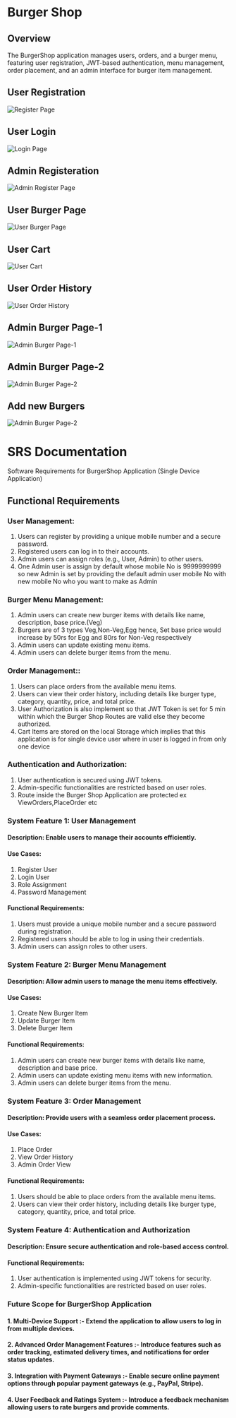 
# Burger Shop

## Overview
The BurgerShop application manages users, orders, and a burger menu, featuring user registration, JWT-based authentication, menu management, order placement, and an admin interface for burger item management.

## User Registration

<img
src="
https://res.cloudinary.com/dhkwphjgs/image/upload/v1723862452/Burger%20Shop%20images/Register_kx2xux.png"
alt="Register Page" border="0" />

## User Login

<img
src="
https://res.cloudinary.com/dhkwphjgs/image/upload/v1723862452/Burger%20Shop%20images/Login_oc5e7o.png"
alt="Login Page" border="0" />

## Admin Registeration

<img
src="
https://res.cloudinary.com/dhkwphjgs/image/upload/v1723862451/Burger%20Shop%20images/Admin_Register_mktvwd.png"
alt="Admin Register Page" border="0" />

## User Burger Page

<img
src="
https://res.cloudinary.com/dhkwphjgs/image/upload/v1723862451/Burger%20Shop%20images/User_Burger_Page_t7osaz.png"
alt="User Burger Page" border="0" />

## User Cart

<img
src="
https://res.cloudinary.com/dhkwphjgs/image/upload/v1723862451/Burger%20Shop%20images/User_Cart_atd5f0.png"
alt="User Cart" border="0" />

## User Order History

<img
src="
https://res.cloudinary.com/dhkwphjgs/image/upload/v1723862450/Burger%20Shop%20images/User_Order_History_klbx83.png"
alt="User Order History" border="0" />

## Admin Burger Page-1

<img
src="
https://res.cloudinary.com/dhkwphjgs/image/upload/v1723862451/Burger%20Shop%20images/Admin_Burger_Page_pxrahb.png"
alt="Admin Burger Page-1" border="0" />

## Admin Burger Page-2

<img
src="
https://res.cloudinary.com/dhkwphjgs/image/upload/v1723862451/Burger%20Shop%20images/Admin_Burger_Page2_tlxrta.png"
alt="Admin Burger Page-2" border="0" />

## Add new Burgers 

<img
src="
https://res.cloudinary.com/dhkwphjgs/image/upload/v1723862450/Burger%20Shop%20images/Admin_Create_Burger_gxob6w.png"
alt="Admin Burger Page-2" border="0" />



# SRS Documentation

Software Requirements for BurgerShop Application
(Single Device Application)

## Functional Requirements
### User Management:
1. Users can register by providing a unique mobile number and a secure password.
2. Registered users can log in to their accounts.
3. Admin users can assign roles (e.g., User, Admin) to other users.
4. One Admin user is assign by default whose mobile No is 9999999999 so new Admin is set by providing the default admin user mobile No with new mobile No who you want to make as Admin
### Burger Menu Management:
1. Admin users can create new burger items with details like name, description, base price.(Veg)
2. Burgers are of  3 types Veg,Non-Veg,Egg hence, Set base price would increase by 50rs for Egg and 80rs for Non-Veg respectively 
3. Admin users can update existing menu items.
4. Admin users can delete burger items from the menu.
### Order Management::
1. Users can place orders from the available menu items.
2. Users can view their order history, including details like burger type, category, quantity, price, and total price. 
3. User Authorization is also implement so that JWT Token is set for 5 min within which the Burger Shop Routes are valid else they become authorized.
4. Cart Items are stored on the local Storage which implies that this application is for single device user where in user is logged in from only one device
### Authentication and Authorization:
1. User authentication is secured using JWT tokens.
2. Admin-specific functionalities are restricted based on user roles.
3. Route inside the Burger Shop Application are protected ex ViewOrders,PlaceOrder etc

### System Feature 1: User Management
#### Description: Enable users to manage their accounts efficiently.
#### Use Cases:
1. Register User
2. Login User
3. Role Assignment
4. Password Management
#### Functional Requirements:
1. Users must provide a unique mobile number and a secure password during registration.
2. Registered users should be able to log in using their credentials.
3. Admin users can assign roles to other users.
### System Feature 2: Burger Menu Management
#### Description: Allow admin users to manage the menu items effectively.
#### Use Cases:
1. Create New Burger Item
2. Update Burger Item
3. Delete Burger Item
#### Functional Requirements:
1. Admin users can create new burger items with details like name, description and base price.
2. Admin users can update existing menu items with new information.
3. Admin users can delete burger items from the menu.

### System Feature 3: Order Management
#### Description: Provide users with a seamless order placement process.
#### Use Cases:
1. Place Order
2. View Order History
3. Admin Order View
#### Functional Requirements:
1. Users should be able to place orders from the available menu items.
2. Users can view their order history, including details like burger type, category, quantity, price, and total price.

### System Feature 4: Authentication and Authorization
#### Description: Ensure secure authentication and role-based access control.
#### Functional Requirements:
1. User authentication is implemented using JWT tokens for security.
2. Admin-specific functionalities are restricted based on user roles.

###  Future Scope for BurgerShop Application

####  1. Multi-Device Support :- Extend the application to allow users to log in from multiple devices.

####  2. Advanced Order Management Features :- Introduce features such as order tracking, estimated delivery times, and notifications for order status updates.

####  3. Integration with Payment Gateways :- Enable secure online payment options through popular payment gateways (e.g., PayPal, Stripe).

####  4. User Feedback and Ratings System :- Introduce a feedback mechanism allowing users to rate burgers and provide comments.








